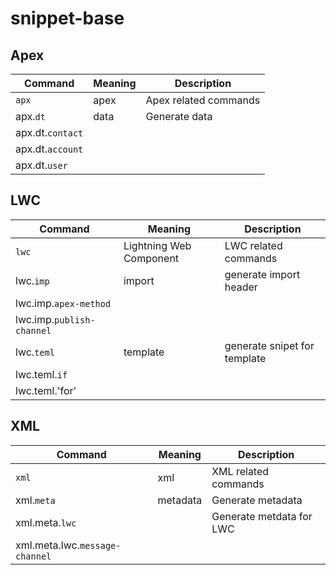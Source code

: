 # snippet-base

## Apex

| Command | Meaning | Description |
| --- | --- | --- |
| `apx` | apex  | Apex related commands |
| apx.`dt` | data | Generate data |
| apx.dt.`contact` |
| apx.dt.`account` |
| apx.dt.`user` |

## LWC

| Command | Meaning | Description |
| --- | --- | --- |
| `lwc` | Lightning Web Component | LWC related commands |
| lwc.`imp` | import | generate import header |
| lwc.imp.`apex-method` |
| lwc.imp.`publish-channel` |
| lwc.`teml` | template | generate snipet for template |
| lwc.teml.`if` |
| lwc.teml.'for' |

## XML

| Command | Meaning | Description |
| --- | --- | --- |
| `xml` | xml | XML related commands |
| xml.`meta` | metadata | Generate metadata |
| xml.meta.`lwc` |  | Generate metdata for LWC |
| xml.meta.lwc.`message-channel` |

